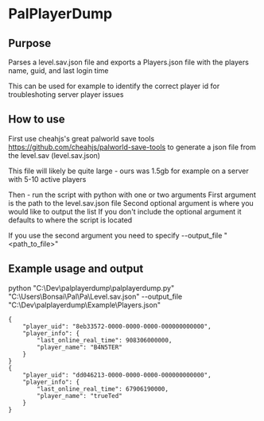 # PalPlayerDump

## Purpose
Parses a level.sav.json file and exports a Players.json file with the players name, guid, and last login time

This can be used for example to identify the correct player id for troubleshoting server player issues

## How to use
First use cheahjs's great palworld save tools https://github.com/cheahjs/palworld-save-tools
to generate a json file from the level.sav (level.sav.json)

This file will likely be quite large - ours was 1.5gb for example on a server with 5-10 active players


Then - run the script with python with one or two arguments
First argument is the path to the level.sav.json file
Second optional argument is where you would like to output the list
If you don't include the optional argument it defaults to where the script is located

If you use the second argument you need to specify --output_file "<path_to_file>"

## Example usage and output
python "C:\Dev\palplayerdump\palplayerdump.py" "C:\Users\Bonsai\Pal\Pa\Level.sav.json" --output_file "C:\Dev\palplayerdump\Example\Players.json"

```
{
    "player_uid": "8eb33572-0000-0000-0000-000000000000",
    "player_info": {
        "last_online_real_time": 908306000000,
        "player_name": "B4N5TER"
    }
}
{
    "player_uid": "dd046213-0000-0000-0000-000000000000",
    "player_info": {
        "last_online_real_time": 67906190000,
        "player_name": "trueTed"
    }
}
```
